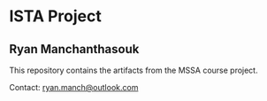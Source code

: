 # ISTA Project
## Ryan Manchanthasouk

This repository contains the artifacts from the MSSA course project.

Contact: ryan.manch@outlook.com
